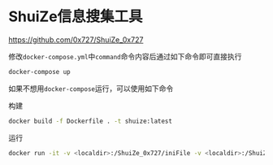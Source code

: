 # ShuiZe信息搜集工具
https://github.com/0x727/ShuiZe_0x727

修改`docker-compose.yml`中`command`命令内容后通过如下命令即可直接执行
```bash
docker-compose up
```

如果不想用`docker-compose`运行，可以使用如下命令

构建
```bash
docker build -f Dockerfile . -t shuize:latest
```
运行
```bash
docker run -it -v <localdir>:/ShuiZe_0x727/iniFile -v <localdir>:/ShuiZe_0x727/result --name shuize shuize:latest <shuize 参数>
```
